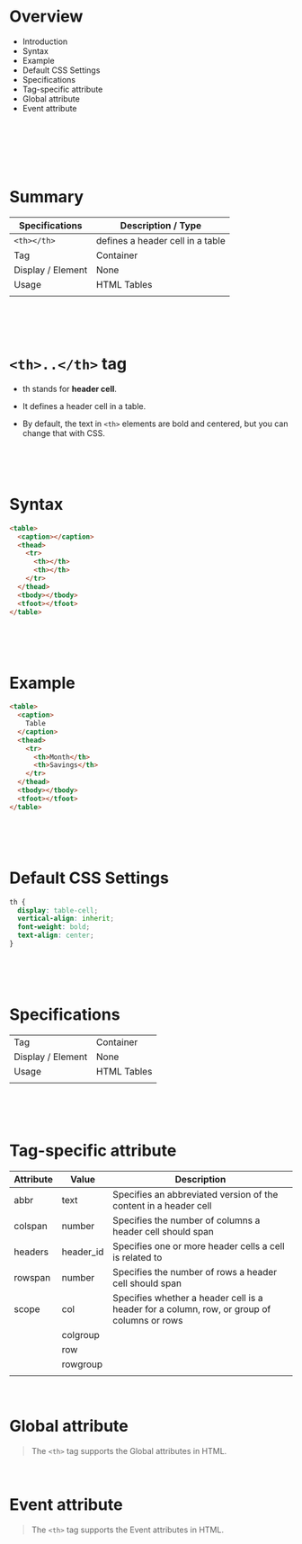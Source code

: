 # Overview

- Introduction
- Syntax
- Example
- Default CSS Settings
- Specifications
- Tag-specific attribute
- Global attribute
- Event attribute

&nbsp;

&nbsp;

&nbsp;

# Summary

| Specifications    | Description / Type               |
| ----------------- | -------------------------------- |
| `<th></th>`       | defines a header cell in a table |
| Tag               | Container                        |
| Display / Element | None                             |
| Usage             | HTML Tables                      |
|                   |                                  |

&nbsp;

&nbsp;

# `<th>..</th>` tag

- th stands for **header cell**.

- It defines a header cell in a table.

- By default, the text in `<th>` elements are bold and centered, but you can change that with CSS.

&nbsp;

&nbsp;

# Syntax

```html
<table>
  <caption></caption>
  <thead>
    <tr>
      <th></th>
      <th></th>
    </tr>
  </thead>
  <tbody></tbody>
  <tfoot></tfoot>
</table>
```

&nbsp;

&nbsp;

# Example

```html
<table>
  <caption>
    Table
  </caption>
  <thead>
    <tr>
      <th>Month</th>
      <th>Savings</th>
    </tr>
  </thead>
  <tbody></tbody>
  <tfoot></tfoot>
</table>
```

&nbsp;

&nbsp;

# Default CSS Settings

```css
th {
  display: table-cell;
  vertical-align: inherit;
  font-weight: bold;
  text-align: center;
}
```

&nbsp;

&nbsp;

# Specifications

|                   |             |
| ----------------- | ----------- |
| Tag               | Container   |
| Display / Element | None        |
| Usage             | HTML Tables |
|                   |             |

&nbsp;

&nbsp;

# Tag-specific attribute

| Attribute | Value     | Description                                                                                |
| --------- | --------- | ------------------------------------------------------------------------------------------ |
| abbr      | text      | Specifies an abbreviated version of the content in a header cell                           |
| colspan   | number    | Specifies the number of columns a header cell should span                                  |
| headers   | header_id | Specifies one or more header cells a cell is related to                                    |
| rowspan   | number    | Specifies the number of rows a header cell should span                                     |
| scope     | col       | Specifies whether a header cell is a header for a column, row, or group of columns or rows |
|           | colgroup  |                                                                                            |
|           | row       |                                                                                            |
|           | rowgroup  |                                                                                            |
|           |           |                                                                                            |

&nbsp;

# Global attribute

> The `<th>` tag supports the Global attributes in HTML.

&nbsp;

# Event attribute

> The `<th>` tag supports the Event attributes in HTML.

&nbsp;

&nbsp;

&nbsp;
&nbsp;
&nbsp;
&nbsp;
&nbsp;
&nbsp;
&nbsp;
